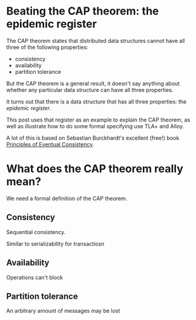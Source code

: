 # Beating the CAP theorem: the epidemic register

The CAP theorem states that distributed data structures cannot have
all three of the following properties:

* consistency
* availability
* partition tolerance

But the CAP theorem is a general result, it doesn't say anything about whether
any particular data structure can have all three properties.

It turns out that there is a data structure that has all three properties: 
the *epidemic register*.

This post uses that register as an example to explain the CAP theorem, as
well as illustrate how to do some formal specifying use TLA+ and Alloy.

A lot of this is based on Sebastian Burckhardt's excellent (free!) book 
[Principles of Eventual Consistency](https://www.microsoft.com/en-us/research/publication/principles-of-eventual-consistency/).


# What does the CAP theorem really mean?

We need a formal definition of the CAP theorem.

## Consistency

Sequential consistency.

Similar to serializability for transactiosn

## Availability

Operations can't block

## Partition tolerance

An arbitrary amount of messages may be lost

